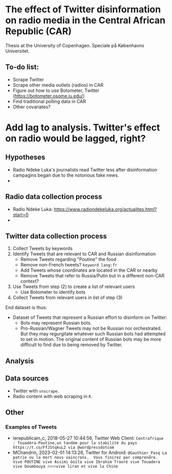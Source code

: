 # The effect of Twitter disinformation on radio media in the Central African Republic (CAR)
Thesis at the University of Copenhagen. Speciale på Københavns Universitet.

## To-do list:
* Scrape Twitter
* Scrape other media outlets (radios) in CAR
* Figure out how to use Botometer, Twitter (https://botometer.osome.iu.edu/)
* Find traditional polling data in CAR
* Other covariates?
# Add lag to analysis. Twitter's effect on radio would be lagged, right?

## Hypotheses
* Radio Ndeke Luka's journalists read Twitter less after disinformation campagins began due to the notorious fake news.
* 


## Radio data collection process
* Radio Ndeke Luka: https://www.radiondekeluka.org/actualites.html?start=0
* 


## Twitter data collection process
1. Collect Tweets by keywords
2. Identify Tweets that are relevant to CAR and Russian disinformation
	* Remove Tweets regarding "Poutine" the food
	* Remove non-French tweets? `keyword lang:fr`
	* Add Tweets whose coordinates are located in the CAR or nearby
	* Remove Tweets that refer to Russia/Putin but in a different non-CAR context?
3. Use Tweets from step (2) to create a list of relevant users
	* Use Botometer to identify bots
4. Collect Tweets from relevant users in list of step (3)

End dataset is thus:
* Dataset of Tweets that represent a Russian effort to disinform on Twitter:
	* Bots may represent Russian bots.
	* Pro-Russian/Wagner Tweets may not be Russian nor orchestrated. But they may regurgitate whatever such Russian bots had attempted to set in motion. The original content of Russian bots may be more difficult to find due to being removed by Twitter.



## Analysis


## Data sources
* Twitter with `snscrape`.
* Radio content with web scraping in `R`.


## Other
### Examples of Tweets
* lerepublicain_c, 2018-05-27 10:44:56, Twitter Web Client: `Centrafrique : Touadéra-Poutine,un tandem pour la stabilité du pays https://t.co/FfJStqkuL2 via @wordpressdotcom`
* MChandrin, 2023-02-01 14:13:26, Twitter for Android: `@Gauthier_Pasq La patrie ou la mort nous vaincrons.  Vous finirez par comprendre. Vive POUTINE vive Assimi Goïta vive Ibrahim Traoré vive Touadera vive Doumbouya 🔥🔥🔥vive liran et vive la Chine`

